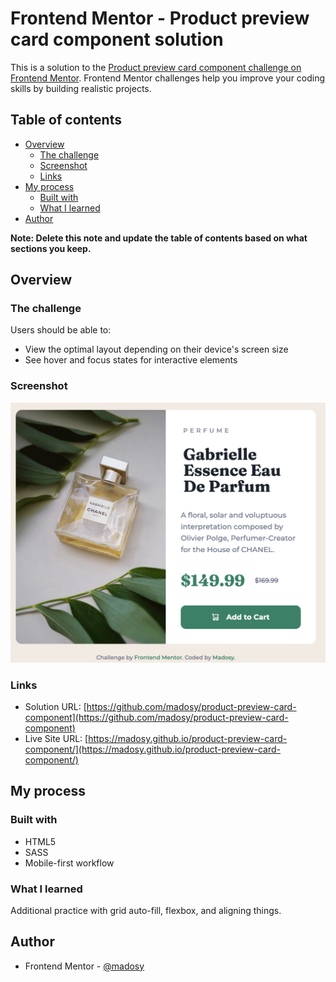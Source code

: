 # Frontend Mentor - Product preview card component solution

This is a solution to the [Product preview card component challenge on Frontend Mentor](https://www.frontendmentor.io/challenges/product-preview-card-component-GO7UmttRfa). Frontend Mentor challenges help you improve your coding skills by building realistic projects. 

## Table of contents

- [Overview](#overview)
  - [The challenge](#the-challenge)
  - [Screenshot](#screenshot)
  - [Links](#links)
- [My process](#my-process)
  - [Built with](#built-with)
  - [What I learned](#what-i-learned)
- [Author](#author)

**Note: Delete this note and update the table of contents based on what sections you keep.**

## Overview

### The challenge

Users should be able to:

- View the optimal layout depending on their device's screen size
- See hover and focus states for interactive elements

### Screenshot

![](./screenshot.png)

### Links

- Solution URL: [https://github.com/madosy/product-preview-card-component](https://github.com/madosy/product-preview-card-component)
- Live Site URL: [https://madosy.github.io/product-preview-card-component/](https://madosy.github.io/product-preview-card-component/)

## My process

### Built with

- HTML5
- SASS
- Mobile-first workflow

### What I learned
Additional practice with grid auto-fill, flexbox, and aligning things.

## Author
- Frontend Mentor - [@madosy](https://www.frontendmentor.io/profile/madosy)